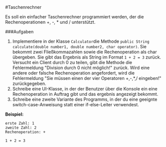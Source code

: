 #Taschenrechner

Es soll ein einfacher Taschenrechner programmiert werden, der die Rechenoperationen +, -, * und  / unterstützt.

###Aufgaben
1. Implementiere in der Klasse `Calculator`die Methode `public String calculate(double number1, double number2, char operator)`. Sie bekommt zwei Fließkommazahlen sowie die Rechenoperation als char übergeben. Sie gibt das Ergebnis als String im Format `1 + 2 = 3` zurück. Versucht ein Client durch 0 zu teilen, gibt die Methode die Fehlermeldung "Division durch 0 nicht möglich!" zurück. Wird eine andere oder falsche Rechenoperation angefordert, wird die Fehlermeldung "Sie müssen einen der vier Operatoren +,-,*,/ eingeben!" zurückgegeben. 
2. Schreibe eine UI-Klasse, in der der Benutzer über die Konsole ein eine Rechenoperation in Auftrag gibt und das ergebnis angezeigt bekommt.
3. Schreibe eine zweite Variante des Programms, in der du eine geeignte switch-case-Anweisung statt einer if-else-Leiter verwendest. 

**Beispiel:**

```
erste Zahl: 1
zweite Zahl: 2
Rechenoperation: +

1 + 2 = 3
```

